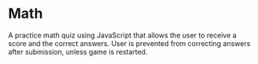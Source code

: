 # Math
A practice math quiz using JavaScript that allows the user to receive a score and the correct answers. User is prevented from correcting answers after submission, unless game is restarted.
